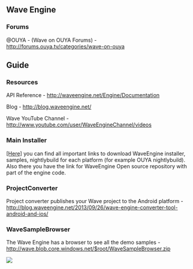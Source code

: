 ## Wave Engine

### Forums

@OUYA - (Wave on OUYA Forums) - http://forums.ouya.tv/categories/wave-on-ouya<br/>

## Guide

### Resources

API Reference - http://waveengine.net/Engine/Documentation

Blog - http://blog.waveengine.net/

Wave YouTube Channel - http://www.youtube.com/user/WaveEngineChannel/videos

### Main Installer

<a target=_blank href="http://waveengine.net/Download/Index">[Here]</a> you can find all important links to download WaveEngine installer, samples, nightlybuild for each platform (for example OUYA nightlybuild). Also there you have the link for WaveEngine Open source repository with part of the engine code.

### ProjectConverter

Project converter publishes your Wave project to the Android platform - http://blog.waveengine.net/2013/09/26/wave-engine-converter-tool-android-and-ios/

### WaveSampleBrowser

The Wave Engine has a browser to see all the demo samples - http://wave.blob.core.windows.net/$root/WaveSampleBrowser.zip

<img src="http://d3j5vwomefv46c.cloudfront.net/photos/large/821984297.png?1384543289"/>
